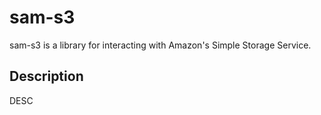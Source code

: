 # sam-s3

sam-s3 is a library for interacting with Amazon's Simple Storage Service.

## Description

DESC

